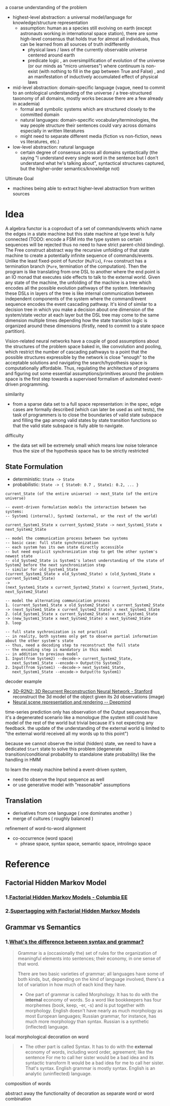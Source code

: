 a coarse understanding of the problem

- highest-level abstraction: a universal model/language for knowledge/structure representation
  - assumption: human as a species still evolving on earth (except astronauts working in international space station), there are some high-level consensus that holds true for almost all individuals, thus can be learned from all sources of truth indifferently
    - physical laws / laws of the currently observable universe centered around earth
    - predicate logic
      , an oversimplification of evolution of the universe (or our minds as "micro universes") where continuum is non-exist (with nothing to fill in the gap between True and False)
      , and an manifestation of inductively accumulated effect of physical laws
- mid-level abstraction: domain-specific language (vague, need to commit to an ontological understanding of the universe / a tree-structured taxonomy of all domains, mostly works because there are a few already in academia)
  - formal and symbolic systems which are structured closely to the committed domain
  - natural languages: domain-specific vocabulary/terminologies, the way people structure their sentences could vary across domains especially in written literatures
  - might need to separate different media (fiction vs non-fiction, news vs literatures, etc.)
- low-level abstraction: natural language
  - certain degree of consensus across all domains syntactically (the saying "I understand every single word in the sentence but I don't understand what he's talking about", syntactical structures captured, but the higher-order semantics/knowledge not)



Ultimate Goal

- machines being able to extract higher-level abstraction from written sources

# Idea

A algebra functor is a coproduct of a set of commands/events which name the edges in a state machine but this state machine at type level is fully connected (TODO: encode a FSM into the type system so certain sequences will be rejected thus no need to have strict parent-child binding).
The Free construct abstract way the recursive unfolding of that state machine to create a potentially infinite sequence of commands/events.
Unlike the least fixed-point of functor (`Mu`/`Fix`), `Free` construct has a termination branch (`Pure`, termination of the computation).
Then the program is like translating from one DSL to another where the end point is an IO monad that executes side effects to talk to the external world.
Given any state of the machine, the unfolding of the machine is a tree which encodes all the possible evolution pathways of the system.
Interleaving these DSLs in layers of the tree is like internal communication between independent components of the system where the command/event sequence encodes the event cascading pathway.
It's kind of similar to a decision tree in which you make a decision about one dimension of the system/state vector at each layer but the DSL tree may come to the same dimension multiple times depending how the state transition logic is organized around these dimensions (firstly, need to commit to a state space partition).

Vision-related neural networks have a couple of good assumptions about the structures of the problem space baked in, like convolution and pooling, which restrict the number of cascading pathways to a point that the possible structures expressible by the network is close "enough" to the acceptable solutions and navigating the search/hypothesis space is computationally affordable.
Thus, regulating the architecture of programs and figuring out some essential assumptions/primitives around the problem space is the first step towards a supervised formalism of automated event-driven programming.

similarity
- from a sparse data set to a full space representation: in the spec, edge cases are formally described (which can later be used as unit tests), the task of programmers is to close the boundaries of valid state subspace and filling the gap among valid states by state transition functions so that the valid state subspace is fully able to navigate.

difficulty
- the data set will be extremely small which means low noise tolerance thus the size of the hypothesis space has to be strictly restricted

## State Formulation

- deterministic: `State -> State`
- probabilistic: `State -> { State0: 0.7 , State1: 0.2, ... }`

```
current_State (of the entire universe) -> next_State (of the entire universe)

-- event-driven formulation models the interaction between two systems:
-- System1 (internal), System2 (external, or the rest of the world)

current_System1_State x current_System2_State -> next_System1_State x next_System2_State

-- model the communication process between two systems
-- basic case: full state synchronization
-- each system has its own state directly accessible
-- but need explicit synchronization step to get the other system's newest state
-- old_System2_State is System1's latest understanding of the state of System2 before the next synchronization step
-- similar for old_System1_State
(current_System1_State x old_System2_State) x (old_System1_State x current_System2_State)
->
(next_System1_State x current_System2_State) x (current_System1_State, next_System2_State)

-- model the alternating communication process
1. (current_System1_State x old_System2_State) x current_System2_State
-> (next_System1_State x current_System2_State) x next_System1_State
2. (old_System1_State x current_System2_State) x next_System1_State
-> (new_System1_State x next_System2_State) x next_System2_State
3. loop

-- full state sychronization is not practical
-- in reality, both systems only get to observe partial information about the other system's state
-- thus, need a decoding step to reconstruct the full state
-- the encoding step is mandatory in this model
-- in addition to previous model
1. Input(from System2) --decode-> current_System2_State,
   next_System1_State --encode-> Output(to System2)
2. Input(from System1) --decode-> next_System1_State,
   next_System1_State --encode-> Output(to System1)
```

decoder example
- [3D-R2N2: 3D Recurrent Reconstruction Neural Network - Stanford](http://3d-r2n2.stanford.edu/)
reconstruct the 3d model of the object given its 2d observations (image)
- [Neural scene representation and rendering -- Deepmind](https://deepmind.com/blog/neural-scene-representation-and-rendering/)


time-series prediction only has observation of the Output sequences
thus, it's a degenerated scenario like a monologue
(the system still could have model of the rest of the world but trivial because it's not expecting any feedback.
the update of the understanding of the external world is limited to "the external world received all my words up to this point")

because we cannot observe the initial (hidden) state, we need to have a dedicated `Start` state to solve this problem (degenerate transition/conditional probability to standalone state probability)
like the handling in HMM

to learn the mealy machine behind a event-driven system,
- need to observe the Input sequence as well
- or use generative model with "reasonable" assumptions

## Translation

- derivatives from one language ( one dominates another )
- merge of cultures ( roughly balanced )

refinement of word-to-word alignment
- co-occurrence (word space)
  - phrase space, syntax space, semantic space, introlingo space

# Reference

## Factorial Hidden Markov Model

### 1.[Factorial Hidden Markov Models - Columbia EE](http://www.ee.columbia.edu/~sfchang/course/svia-F03/papers/factorial-HMM-97.pdf)

### 2.[Supertagging with Factorial Hidden Markov Models](http://www.aclweb.org/anthology/Y09-2043)

## Grammar vs Semantics

### 1.[What's the difference between syntax and grammar?](https://linguistics.stackexchange.com/questions/3484/whats-the-difference-between-syntax-and-grammar)

> Grammar is a (occasionally the) set of rules for the organization of meaningful elements into sentences; their economy, in one sense of that word.
>
> There are two basic varieties of grammar; all languages have some of both kinds, but, depending on the kind of language involved, there's a lot of variation in how much of each kind they have.
>
> - One part of grammar is called Morphology. It has to do with the **internal** economy of words. So a word like bookkeepers has four morphemes (book, keep, -er, -s) and is put together with morphology. English doesn't have nearly as much morphology as most European languages; Russian grammar, for instance, has much more morphology than syntax. Russian is a synthetic (inflected) language.

local morphological decoration on word

> - The other part is called Syntax. It has to do with the **external** economy of words, including word order, agreement; like the sentence For me to call her sister would be a bad idea and its syntactic transform It would be a bad idea for me to call her sister. That's syntax. English grammar is mostly syntax. English is an analytic (uninflected) language.

composition of words

abstract away the functionality of decoration as separate word or word combination
